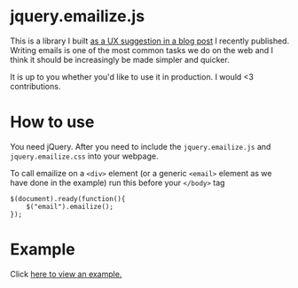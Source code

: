 # jquery.emailize.js

This is a library I built [as a UX suggestion in a blog post](http://bilaw.al/improving-email-address-input) I recently published. Writing emails is one of the most common tasks we do on the web and I think it should be increasingly be made simpler and quicker.

It is up to you whether you'd like to use it in production. I would <3 contributions.

# How to use
You need jQuery. After you need to include the `jquery.emailize.js` and `jquery.emailize.css` into your webpage.

To call emailize on a `<div>` element (or a generic `<email>` element as we have done in the example) run this before your `</body>` tag

```
$(document).ready(function(){
	$("email").emailize();
});
```

# Example
Click [here to view an example.](http://bih.github.io/jquery.emailize.js)